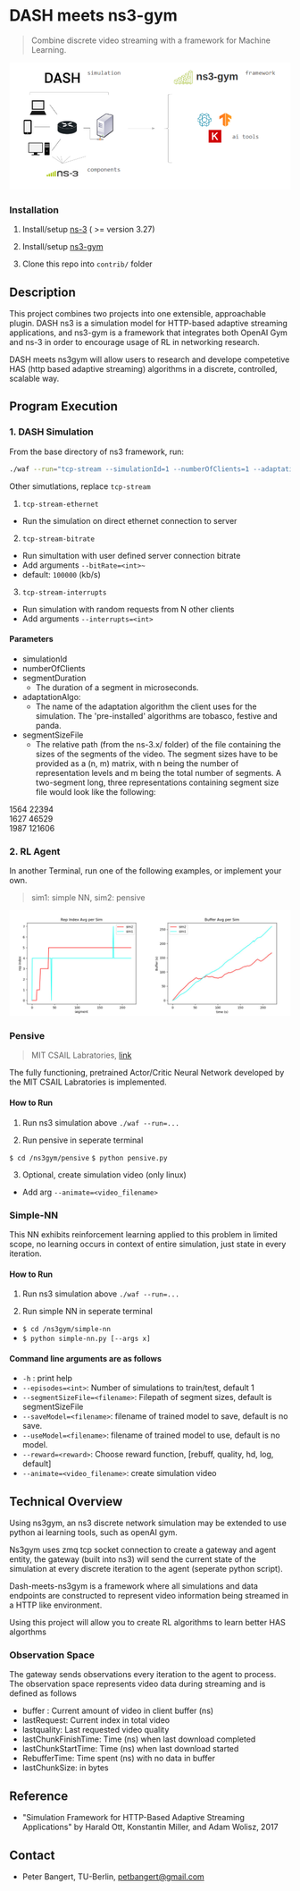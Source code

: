 # DASH meets ns3-gym

> Combine discrete video streaming with a framework for Machine Learning.



![](img/logo.png)



### Installation


1. Install/setup [ns-3](https://www.nsnam.org/wiki/Installation) ( >= version 3.27)

2. Install/setup [ns3-gym](https://github.com/tkn-tub/ns3-gym) 

3. Clone this repo into `contrib/` folder



## Description

This project combines two projects into one extensible, approachable plugin. DASH ns3 is a simulation model for HTTP-based adaptive streaming applications, and ns3-gym is a framework that integrates both OpenAI Gym and ns-3 in order to encourage usage of RL in networking research.

DASH meets ns3gym will allow users to research and develope competetive HAS (http based adaptive streaming) algorithms in a discrete, controlled, scalable way. 


## Program Execution

### 1. DASH Simulation

From the base directory of ns3 framework, run:

```bash
./waf --run="tcp-stream --simulationId=1 --numberOfClients=1 --adaptationAlgo=rl-algorithm --segmentDuration=2000000 --segmentSizeFile=contrib/dash-meets-ns3gym/segmentSizes.txt"
```
Other simutlations, replace `tcp-stream`

1. `tcp-stream-ethernet`
  - Run the simulation on direct ethernet connection to server

2. `tcp-stream-bitrate`
  - Run simultation with user defined server connection bitrate
  - Add arguments `--bitRate=<int>~`
  - default: `100000` (kb/s)

3. `tcp-stream-interrupts`
  - Run simulation with random requests from N other clients 
  - Add arguments `--interrupts=<int>` 


#### Parameters 
- simulationId 
- numberOfClients
- segmentDuration
  - The duration of a segment in microseconds.
- adaptationAlgo: 
  - The name of the adaptation algorithm the client uses for the simulation. The 'pre-installed' algorithms are tobasco, festive and panda.
- segmentSizeFile
  - The relative path (from the ns-3.x/ folder) of the file containing the sizes of the segments of the video. The segment sizes have to be provided as a (n, m) matrix, with n being the number of representation levels and m being the total number of segments. A two-segment long, three representations containing segment size file would look like the following:

 1564 22394  
 1627 46529  
 1987 121606  

### 2. RL Agent

In another Terminal, run one of the following examples, or implement your own.

>  sim1: simple NN, sim2: pensive 

![](img/compare.jpg)

### Pensive 


> MIT CSAIL Labratories, [link](http://web.mit.edu/pensieve/)

The fully functioning, pretrained Actor/Critic Neural Network developed by the MIT CSAIL Labratories is implemented.

#### How to Run

1. Run ns3 simulation above `./waf --run=...`

2. Run pensive in seperate terminal

`$ cd /ns3gym/pensive`
`$ python pensive.py`

3. Optional, create simulation video (only linux)
  - Add arg `--animate=<video_filename>`


### Simple-NN 

This NN exhibits reinforcement learning applied to this problem in limited scope, no learning occurs in context of entire simulation, just state in every iteration.

#### How to Run

1. Run ns3 simulation above `./waf --run=...`

2. Run simple NN in seperate terminal

- `$ cd /ns3gym/simple-nn`
- `$ python simple-nn.py [--args x]`

#### Command line arguments are as follows

- `-h` : print help
- `--episodes=<int>`: Number of simulations to train/test, default 1
- `--segmentSizeFile=<filename>`: Filepath of segment sizes, default is segmentSizeFile
- `--saveModel=<filename>`: filename of trained model to save, default is no save.
- `--useModel=<filename>`:  filename of trained model to use, default is no model.
- `--reward=<reward>`: Choose reward function, [rebuff, quality, hd, log, default]
- `--animate=<video_filename>`: create simulation video

## Technical Overview

Using ns3gym, an ns3 discrete network simulation may be extended to use python ai learning tools, such as openAI gym. 

Ns3gym uses zmq tcp socket connection to create a gateway and agent entity, the gateway (built into ns3) will send the current state of the simulation at every discrete iteration  to the agent (seperate python script).

Dash-meets-ns3gym is a framework where all simulations and data endpoints are constructed to represent video information being streamed in a HTTP like environment.

Using this project will allow you to create RL algorithms to learn better HAS algorthms

### Observation Space

The gateway sends observations every iteration to the agent to process. The observation space represents video data during streaming and is defined as follows

  - buffer : Current amount of video in client buffer (ns)
  - lastRequest: Current index in total video
  - lastquality: Last requested video quality
  - lastChunkFinishTime: Time (ns) when last download completed
  - lastChunkStartTime: Time (ns) when last download started
  - RebufferTime: Time spent (ns) with no data in buffer
  - lastChunkSize: in bytes


## Reference 

- "Simulation Framework for HTTP-Based Adaptive Streaming Applications" by Harald Ott, Konstantin Miller, and Adam Wolisz, 2017


## Contact

* Peter Bangert, TU-Berlin, petbangert@gmail.com
